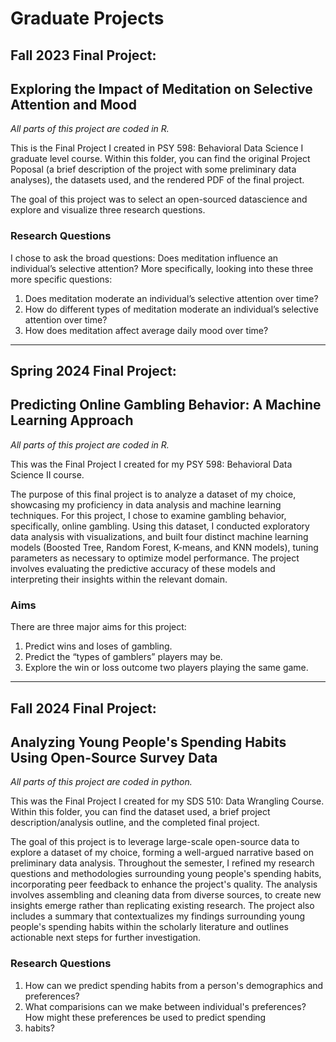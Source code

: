 # Graduate Projects

## Fall 2023 Final Project:
## Exploring the Impact of Meditation on Selective Attention and Mood

*All parts of this project are coded in R.*

This is the Final Project I created in PSY 598: Behavioral Data Science I graduate level course. 
Within this folder, you can find the original Project Poposal (a brief description of the project
with some preliminary data analyses), the datasets used, and the rendered PDF of the final project.

The goal of this project was to select an open-sourced datascience and explore and visualize three 
research questions. 

### Research Questions
I chose to ask the broad questions: Does meditation influence an individual’s selective attention?
More specifically, looking into these three more specific questions:
1) Does meditation moderate an individual’s selective attention over time?
2) How do different types of meditation moderate an individual’s selective attention
over time?
3) How does meditation affect average daily mood over time?

---
## Spring 2024 Final Project:
## Predicting Online Gambling Behavior: A Machine Learning Approach

*All parts of this project are coded in R.*

This was the Final Project I created for my PSY 598: Behavioral Data Science II course.

The purpose of this final project is to analyze a dataset of my choice, showcasing my proficiency in data 
analysis and machine learning techniques. For this project, I chose to examine gambling behavior, specifically,
online gambling. Using this dataset, I conducted exploratory data analysis with visualizations, and built four
distinct machine learning models (Boosted Tree, Random Forest, K-means, and KNN models), tuning parameters as 
necessary to optimize model performance. The project involves evaluating the predictive accuracy of these models 
and interpreting their insights within the relevant domain.

### Aims
There are three major aims for this project:
1) Predict wins and loses of gambling.
2) Predict the “types of gamblers” players may be.
3) Explore the win or loss outcome two players playing the same game.

---
## Fall 2024 Final Project:
## Analyzing Young People's Spending Habits Using Open-Source Survey Data

*All parts of this project are coded in python.*

This was the Final Project I created for my SDS 510: Data Wrangling Course. Within this folder, you can find the 
dataset used, a brief project description/analysis outline, and the completed final project.

The goal of this project is to leverage large-scale open-source data to explore a dataset of my choice, forming a 
well-argued narrative based on preliminary data analysis. Throughout the semester, I refined my research questions
and methodologies surrounding young people's spending habits, incorporating peer feedback to enhance the project's 
quality. The analysis involves assembling and cleaning data from diverse sources, to create new insights emerge rather 
than replicating existing research. The project also includes a summary that contextualizes my findings surrounding 
young people's spending habits within the scholarly literature and outlines actionable next steps for further investigation.

### Research Questions
1) How can we predict spending habits from a person's demographics and preferences?
2) What comparisions can we make between individual's preferences? How might these preferences be used to predict spending
3) habits?


